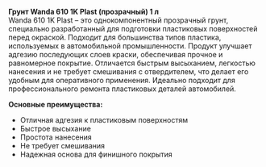 **Грунт Wanda 610 1K Plast (прозрачный) 1 л**  
Wanda 610 1K Plast – это однокомпонентный прозрачный грунт, специально разработанный для подготовки пластиковых поверхностей перед окраской. Подходит для большинства типов пластика, используемых в автомобильной промышленности. Продукт улучшает адгезию последующих слоев краски, обеспечивая прочное и равномерное покрытие. Отличается быстрым высыханием, легкостью нанесения и не требует смешивания с отвердителем, что делает его удобным для оперативного применения. Идеально подходит для профессионального ремонта пластиковых деталей автомобилей.

**Основные преимущества:**
- Отличная адгезия к пластиковым поверхностям
- Быстрое высыхание
- Простота нанесения
- Не требует смешивания
- Надежная основа для финишного покрытия


